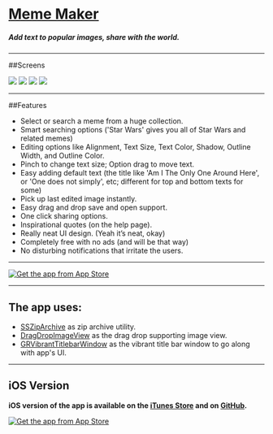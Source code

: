 # [Meme Maker](https://itunes.apple.com/app/id1132989104)

##### Add text to popular images, share with the world.

--------------------
##Screens

[![](http://a3.mzstatic.com/us/r30/Purple20/v4/a4/1c/07/a41c0742-7841-ebd6-2a1a-22497222514c/screen800x500.jpeg)](https://itunes.apple.com/app/id1132989104)
[![](http://a4.mzstatic.com/us/r30/Purple20/v4/d6/63/25/d6632584-ccf2-031d-9619-27b0fd1c0157/screen800x500.jpeg)](https://itunes.apple.com/app/id1132989104)
[![](http://a5.mzstatic.com/us/r30/Purple30/v4/85/9c/1e/859c1eb0-32cb-bb5a-7b6d-7a2a98c972e1/screen800x500.jpeg)](https://itunes.apple.com/app/id1132989104)
[![](http://a2.mzstatic.com/us/r30/Purple60/v4/e3/a1/89/e3a18979-63b9-8576-73ac-a0d34b921ca8/screen800x500.jpeg)](https://itunes.apple.com/app/id1132989104)

--------------------
##Features

- Select or search a meme from a huge collection.
- Smart searching options ('Star Wars' gives you all of Star Wars and related memes)
- Editing options like Alignment, Text Size, Text Color, Shadow, Outline Width, and Outline Color.
- Pinch to change text size; Option drag to move text.
- Easy adding default text (the title like 'Am I The Only One Around Here', or 'One does not simply', etc; different for top and bottom texts for some)
- Pick up last edited image instantly.
- Easy drag and drop save and open support.
- One click sharing options.
- Inspirational quotes (on the help page).
- Really neat UI design. (Yeah it’s neat, okay)
- Completely free with no ads (and will be that way)
- No disturbing notifications that irritate the users.

--------------------

[![Get the app from App Store](http://www.perfectdiettracker.com/wordpress/wp-content/uploads/2011/01/macappstore.png)](https://itunes.apple.com/app/id1132989104)

--------------------

## The app uses:

- [SSZipArchive](https://github.com/soffes/ssziparchive) as zip archive utility.
- [DragDropImageView](https://developer.apple.com/library/mac/samplecode/CocoaDragAndDrop/Introduction/Intro.html#//apple_ref/doc/uid/DTS10000384-Intro-DontLinkElementID_2) as the drag drop supporting image view.
- [GRVibrantTitlebarWindow](https://github.com/insidegui/GRVibrantTitlebarWindow) as the vibrant title bar window to go along with app's UI.

--------------------

## iOS Version

**iOS version of the app is available on the [iTunes Store](https://itunes.apple.com/app/id962121383) and on [GitHub](https://github.com/MemeMaker/Meme-Maker-iOS).**

[![Get the app from App Store](http://www.catan.com/images/stories/Elektronische_Spiele/iPhone_Catan/AppStore_klein_24.png)](https://itunes.apple.com/app/id962121383)
